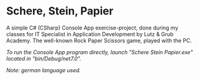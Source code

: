 # Schere, Stein, Papier
A simple C# (CSharp) Console App exercise-project, done during my classes for IT Specialist in Application Development by Lutz & Grub Academy. The well-known Rock Paper Scissors game, played with the PC. 

*To run the Console App program directly, launch "Schere Stein Papier.exe" located in "bin/Debug/net7.0".*

*Note: german language used.*

